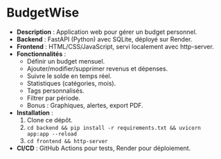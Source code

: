 # BudgetWise
- **Description** : Application web pour gérer un budget personnel.
- **Backend** : FastAPI (Python) avec SQLite, déployé sur Render.
- **Frontend** : HTML/CSS/JavaScript, servi localement avec http-server.
- **Fonctionnalités** :
  - Définir un budget mensuel.
  - Ajouter/modifier/supprimer revenus et dépenses.
  - Suivre le solde en temps réel.
  - Statistiques (catégories, mois).
  - Tags personnalisés.
  - Filtrer par période.
  - Bonus : Graphiques, alertes, export PDF.
- **Installation** :
  1. Clone ce dépôt.
  2. `cd backend && pip install -r requirements.txt && uvicorn app:app --reload`
  3. `cd frontend && http-server`
- **CI/CD** : GitHub Actions pour tests, Render pour déploiement.